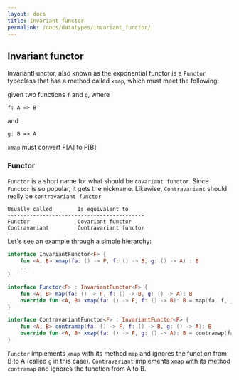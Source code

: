 ```yaml
---
layout: docs
title: Invariant functor
permalink: /docs/datatypes/invariant_functor/
---
```


## Invariant functor

InvariantFunctor, also known as the exponential functor is a `Functor` typeclass that has a method called `xmap`, which must meet the following:

given two functions `f` and `g`, where

```
f: A => B
```

and

```
g: B => A
```

`xmap` must convert F[A] to F[B]

### Functor

`Functor` is a short name for what should be `covariant functor`. Since `Functor` is so popular, it gets the nickname.
Likewise, `Contravariant` should really be `contravariant functor`

```
Usually called        Is equivalent to
-------------------------------------------
Functor               Covariant functor
Contravariant         Contravariant functor
```


Let's see an example through a simple hierarchy:

```kotlin
interface InvariantFunctor<F> {
    fun <A, B> xmap(fa: () -> F, f: () -> B, g: () -> A) : B
    ...
}

interface Functor<F> : InvariantFunctor<F> {
    fun <A, B> map(fa: () -> F, f: () -> B, g: () -> A): B
    override fun <A, B> xmap(fa: () -> F, f: () -> B): B = map(fa, f, _)
}

interface ContravariantFunctor<F> : InvariantFunctor<F> {
    fun <A, B> contramap(fa: () -> F, f: () -> B, g: () -> A): B
    override fun <A, B> xmap(fa: () -> F, g: () -> A): B = contramap(fa, _, g)
}

```

`Functor` implements `xmap` with its method `map` and ignores the function from B to A (called `g` in this case).
`Contravariant` implements `xmap` with its method `contramap` and ignores the function from A to B.

